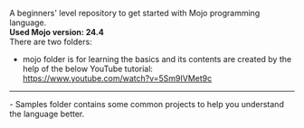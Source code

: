 A beginners\' level repository to get started with Mojo programming
language.\
**Used Mojo version: 24.4**\
There are two folders:
- mojo folder is for learning the basics and its contents are created by
the help of the below YouTube tutorial:\
<https://www.youtube.com/watch?v=5Sm9IVMet9c>

------------------------------------------------------------------------

\- Samples folder contains some common projects to help you understand
the language better.
